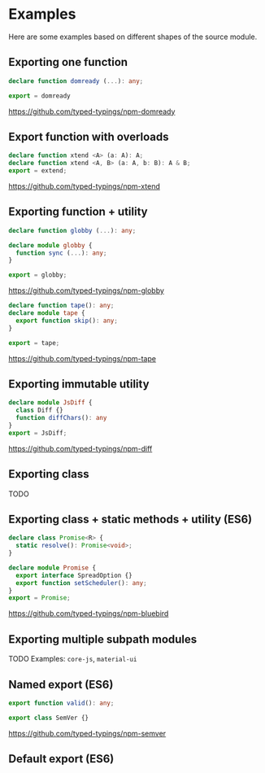 # Examples
Here are some examples based on different shapes of the source module.

## Exporting one function

```ts
declare function domready (...): any;

export = domready
```
https://github.com/typed-typings/npm-domready

## Export function with overloads
```ts
declare function xtend <A> (a: A): A;
declare function xtend <A, B> (a: A, b: B): A & B;
export = extend;
```
https://github.com/typed-typings/npm-xtend

## Exporting function + utility

```ts
declare function globby (...): any;

declare module globby {
  function sync (...): any;
}

export = globby;
```
https://github.com/typed-typings/npm-globby

```ts
declare function tape(): any;
declare module tape {
  export function skip(): any;
}

export = tape;
```
https://github.com/typed-typings/npm-tape

## Exporting immutable utility

```ts
declare module JsDiff {
  class Diff {}
  function diffChars(): any
}
export = JsDiff;
```
https://github.com/typed-typings/npm-diff

## Exporting class
TODO

## Exporting class + static methods + utility (ES6)
```ts
declare class Promise<R> {
  static resolve(): Promise<void>;
}

declare module Promise {
  export interface SpreadOption {}
  export function setScheduler(): any;
}
export = Promise;
```
https://github.com/typed-typings/npm-bluebird


## Exporting multiple subpath modules
TODO
Examples: `core-js`, `material-ui`

## Named export (ES6)

```ts
export function valid(): any;

export class SemVer {}
```
https://github.com/typed-typings/npm-semver

## Default export (ES6)
